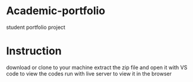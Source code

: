# Academic-portfolio
student portfolio project

# Instruction
download or clone to your machine
extract the zip file and open it with VS code to view the codes
run with live server to view it in the browser
